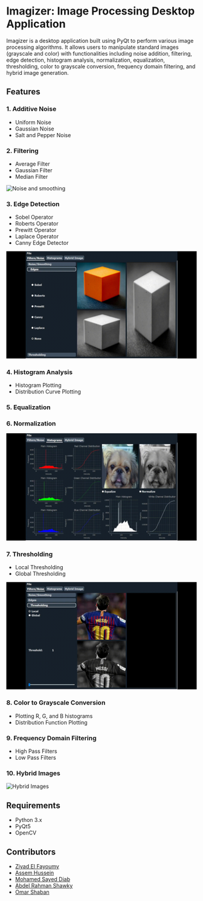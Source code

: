 # Imagizer: Image Processing Desktop Application

Imagizer is a desktop application built using PyQt to perform various image processing algorithms. It allows users to manipulate standard images (grayscale and color) with functionalities including noise addition, filtering, edge detection, histogram analysis, normalization, equalization, thresholding, color to grayscale conversion, frequency domain filtering, and hybrid image generation.

## Features

### 1. Additive Noise
   - Uniform Noise
   - Gaussian Noise
   - Salt and Pepper Noise 


### 2. Filtering
   - Average Filter
   - Gaussian Filter
   - Median Filter

   ![Noise and smoothing](assets/gifs/Noise_smooth.gif)

### 3. Edge Detection
   - Sobel Operator
   - Roberts Operator
   - Prewitt Operator
   - Laplace Operator
   - Canny Edge Detector

   ![Edge Detection](assets/gifs/edges.gif)

### 4. Histogram Analysis
   - Histogram Plotting
   - Distribution Curve Plotting


### 5. Equalization

### 6. Normalization

   ![Histogram Analysis](assets/gifs/Histograms.gif)


### 7. Thresholding
   - Local Thresholding
   - Global Thresholding

   ![Thresholding](assets/gifs/Thresholding.gif)

### 8. Color to Grayscale Conversion
   - Plotting R, G, and B histograms
   - Distribution Function Plotting

### 9. Frequency Domain Filtering
   - High Pass Filters
   - Low Pass Filters

### 10. Hybrid Images

   ![Hybrid Images](assets/gifs/Hybrid_image.gif)


## Requirements

- Python 3.x
- PyQt5
- OpenCV

## Contributors

- [Ziyad El Fayoumy](https://github.com/Zoz-HF)
- [Assem Hussein](https://github.com/RushingBlast)
- [Mohamed Sayed Diab](https://github.com/MohamedSayedDiab)
- [Abdel Rahman Shawky](https://github.com/AbdulrahmanGhitani)
- [Omar Shaban](https://github.com/omarshaban02)

